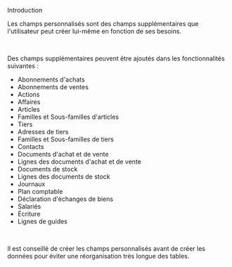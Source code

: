 




Introduction




Les champs personnalisés sont des champs supplémentaires que l'utilisateur 
 peut créer lui-même en fonction de ses besoins.


 


Des champs supplémentaires peuvent être ajoutés dans les fonctionnalités 
 suivantes :


* Abonnements 
 d'achats
* Abonnements de 
 ventes
* Actions
* Affaires
* Articles
* Familles et Sous-familles 
 d'articles
* Tiers
* Adresses de tiers
* Familles et Sous-familles 
 de tiers
* Contacts
* Documents d'achat 
 et de vente
* Lignes des documents 
 d'achat et de vente
* Documents de stock
* Lignes des documents 
 de stock
* Journaux
* Plan comptable
* Déclaration d'échanges 
 de biens
* Salariés
* Écriture
* Lignes de guides


 


Il est conseillé de créer les champs 
 personnalisés avant de créer les données 
 pour éviter une réorganisation très longue des tables.


